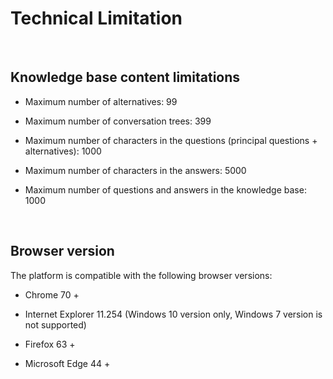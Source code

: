 **Technical Limitation**
=================

<br/>

**Knowledge base content limitations**
-----------------

-   Maximum number of alternatives: 99

-   Maximum number of conversation trees: 399

-   Maximum number of characters in the questions (principal questions +
    alternatives): 1000

-   Maximum number of characters in the answers: 5000

-   Maximum number of questions and answers in the knowledge base: 1000

<br/>

**Browser version**
-------------------

The platform is compatible with the following browser versions:

-   Chrome 70 +

-   Internet Explorer 11.254 (Windows 10 version only, Windows 7 version is not
    supported)

-   Firefox 63 +

-   Microsoft Edge 44 +



